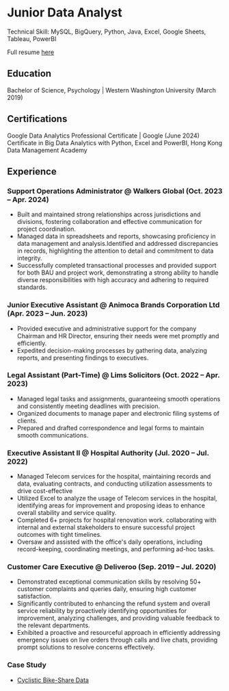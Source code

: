 # Junior Data Analyst 
Technical Skill: MySQL, BigQuery, Python, Java, Excel, Google Sheets, Tableau, PowerBI  

Full resume [here](https://docs.google.com/viewer?url=https://github.com/user-attachments/files/15958961/Kin.Ho.Tam.resume.pdf)

## Education
Bachelor of Science, Psychology | Western Washington University (March 2019)  

## Certifications
Google Data Analytics Professional Certificate | Google (June 2024)  
Certificate in Big Data Analytics with Python, Excel and PowerBI, Hong Kong Data Management Academy  

## Experience 

### Support Operations Administrator @ Walkers Global (Oct. 2023 – Apr. 2024)
- Built and maintained strong relationships across jurisdictions and divisions, fostering collaboration and effective communication for project coordination.
- Managed data in spreadsheets and reports, showcasing proficiency in data management and analysis.Identified and addressed discrepancies in records, highlighting the attention to detail and commitment to data integrity.
- Successfully completed transactional processes and provided support for both BAU and project work, demonstrating a strong ability to handle diverse responsibilities with high accuracy and adhering to required standards.


### Junior Executive Assistant @ Animoca Brands Corporation Ltd (Apr. 2023 – Jun. 2023)
- Provided executive and administrative support for the company Chairman and HR Director, ensuring their needs were met promptly and efficiently.
- Expedited decision-making processes by gathering data, analyzing reports, and presenting findings to executives.


### Legal Assistant (Part-Time) @ Lims Solicitors (Oct. 2022 – Apr. 2023)
- Managed legal tasks and assignments, guaranteeing smooth operations and consistently meeting deadlines with precision.
- Organized documents to manage paper and electronic filing systems of clients.
- Prepared and drafted correspondence and legal forms to maintain smooth communications.


### Executive Assistant II @ Hospital Authority (Jul. 2020 – Jul. 2022)
- Managed Telecom services for the hospital, maintaining records and data, evaluating contracts, and conducting utilization assessments to drive cost-effective
- Utilized Excel to analyze the usage of Telecom services in the hospital, identifying areas for improvement and proposing ideas to enhance overall stability and service quality.
- Completed 6+ projects for hospital renovation work. collaborating with internal and external stakeholders to ensure successful project outcomes with tight timelines.
- Oversaw and assisted with the office's daily operations, including record-keeping, coordinating meetings, and performing ad-hoc tasks.


### Customer Care Executive @ Deliveroo (Sep. 2019 – Jul. 2020)
- Demonstrated exceptional communication skills by resolving 50+ customer complaints and queries daily, ensuring high customer satisfaction.
- Significantly contributed to enhancing the refund system and overall service reliability by proactively identifying opportunities for improvement, analyzing challenges, and providing valuable feedback to the relevant departments.
- Exhibited a proactive and resourceful approach in efficiently addressing emergency issues on live orders through calls and live chats, providing prompt solutions to resolve concerns effectively.


### Case Study 
- [Cyclistic Bike-Share Data](/Bike-Share-Data-Analysis/)
